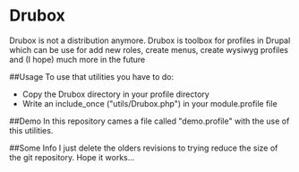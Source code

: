Drubox
======

Drubox is not a distribution anymore. Drubox is toolbox for profiles in Drupal which can be use for add new roles, create menus, create wysiwyg profiles and (I hope) much more in the future

##Usage
To use that utilities you have to do: 
* Copy the Drubox directory in your profile directory
* Write an include_once ("utils/Drubox.php") in your module.profile file

##Demo
In this repository cames a file called "demo.profile" with the use of this utilities.

##Some Info
I just delete the olders revisions to trying reduce the size of the git repository. Hope it works...
